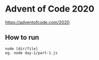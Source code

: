 # Advent of Code 2020
https://adventofcode.com/2020

## How to run
```
node [dir/file]
eg. node day-1/part-1.js
```